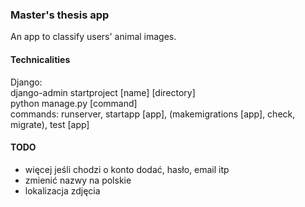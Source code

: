 ### Master's thesis app
An app to classify users' animal images.

#### Technicalities
Django:\
django-admin startproject [name] [directory]\
python manage.py [command]\
commands: runserver, startapp [app], (makemigrations [app], check, migrate), test [app]

#### TODO
- więcej jeśli chodzi o konto dodać, hasło, email itp
- zmienić nazwy na polskie
- lokalizacja zdjęcia
